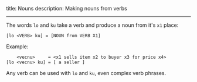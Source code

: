title: Nouns
description: Making nouns from verbs

---

The words `lo` and `ku` take a verb and produce a noun from it's `x1` place:

```
[lo <VERB> ku] = [NOUN from VERB X1]
```

Example:

```
    <vecnu>     = <x1 sells item x2 to buyer x3 for price x4>
[lo <vecnu> ku] = [ a seller ]
```

Any verb can be used with `lo` and `ku`, even complex verb phrases.
